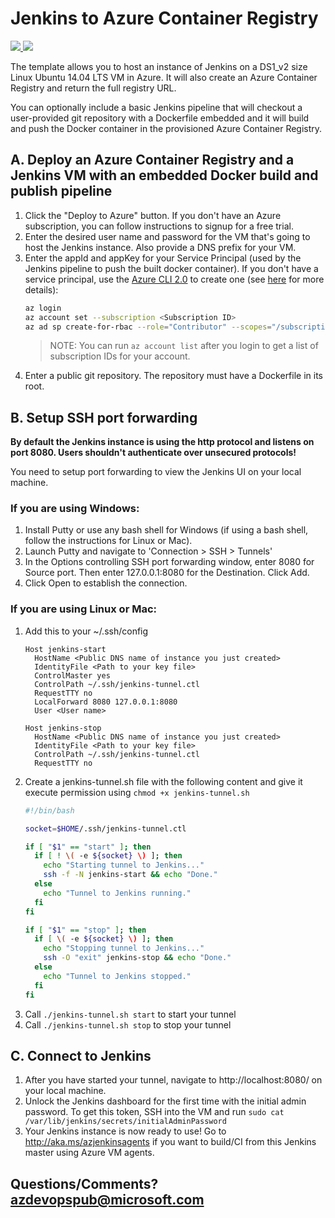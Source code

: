 # Jenkins to Azure Container Registry

<a href="https://portal.azure.com/#create/Microsoft.Template/uri/https%3A%2F%2Fraw.githubusercontent.com%2FAzure%2Fazure-quickstart-templates%2Fmaster%2F201-jenkins-to-azure-container-registry%2Fazuredeploy.json" target="_blank">
    <img src="http://azuredeploy.net/deploybutton.png"/>
</a>
<a href="http://armviz.io/#/?load=https%3A%2F%2Fraw.githubusercontent.com%2FAzure%2Fazure-quickstart-templates%2Fmaster%2F201-jenkins-to-azure-container-registry%2Fazuredeploy.json" target="_blank">
    <img src="http://armviz.io/visualizebutton.png"/>
</a>

The template allows you to host an instance of Jenkins on a DS1_v2 size Linux Ubuntu 14.04 LTS VM in Azure. It will also create an Azure Container Registry and return the full registry URL.

You can optionally include a basic Jenkins pipeline that will checkout a user-provided git repository with a Dockerfile embedded and it will build and push the Docker container in the provisioned Azure Container Registry.

## A. Deploy an Azure Container Registry and a Jenkins VM with an embedded Docker build and publish pipeline
1. Click the "Deploy to Azure" button. If you don't have an Azure subscription, you can follow instructions to signup for a free trial.
1. Enter the desired user name and password for the VM that's going to host the Jenkins instance. Also provide a DNS prefix for your VM.
1. Enter the appId and appKey for your Service Principal (used by the Jenkins pipeline to push the built docker container). If you don't have a service principal, use the [Azure CLI 2.0](https://docs.microsoft.com/cli/azure/install-azure-cli) to create one (see [here](https://docs.microsoft.com/cli/azure/create-an-azure-service-principal-azure-cli?toc=%2fazure%2fazure-resource-manager%2ftoc.json) for more details):
    ```bash
    az login
    az account set --subscription <Subscription ID>
    az ad sp create-for-rbac --role="Contributor" --scopes="/subscriptions/<Subscription ID>" --name "Spinnaker"
    ```
    > NOTE: You can run `az account list` after you login to get a list of subscription IDs for your account.
1. Enter a public git repository. The repository must have a Dockerfile in its root.

## B. Setup SSH port forwarding
**By default the Jenkins instance is using the http protocol and listens on port 8080. Users shouldn't authenticate over unsecured protocols!**

You need to setup port forwarding to view the Jenkins UI on your local machine.

### If you are using Windows:
1. Install Putty or use any bash shell for Windows (if using a bash shell, follow the instructions for Linux or Mac).
1. Launch Putty and navigate to 'Connection > SSH > Tunnels'
1. In the Options controlling SSH port forwarding window, enter 8080 for Source port. Then enter 127.0.0.1:8080 for the Destination. Click Add.
1. Click Open to establish the connection.

### If you are using Linux or Mac:
1. Add this to your ~/.ssh/config
    ```
    Host jenkins-start
      HostName <Public DNS name of instance you just created>
      IdentityFile <Path to your key file>
      ControlMaster yes
      ControlPath ~/.ssh/jenkins-tunnel.ctl
      RequestTTY no
      LocalForward 8080 127.0.0.1:8080
      User <User name>

    Host jenkins-stop
      HostName <Public DNS name of instance you just created>
      IdentityFile <Path to your key file>
      ControlPath ~/.ssh/jenkins-tunnel.ctl
      RequestTTY no
    ```
1. Create a jenkins-tunnel.sh file with the following content and give it execute permission using `chmod +x jenkins-tunnel.sh`
    ```bash
    #!/bin/bash

    socket=$HOME/.ssh/jenkins-tunnel.ctl

    if [ "$1" == "start" ]; then
      if [ ! \( -e ${socket} \) ]; then
        echo "Starting tunnel to Jenkins..."
        ssh -f -N jenkins-start && echo "Done."
      else
        echo "Tunnel to Jenkins running."
      fi
    fi

    if [ "$1" == "stop" ]; then
      if [ \( -e ${socket} \) ]; then
        echo "Stopping tunnel to Jenkins..."
        ssh -O "exit" jenkins-stop && echo "Done."
      else
        echo "Tunnel to Jenkins stopped."
      fi
    fi
    ```
1. Call `./jenkins-tunnel.sh start` to start your tunnel
1. Call `./jenkins-tunnel.sh stop` to stop your tunnel

## C. Connect to Jenkins

1. After you have started your tunnel, navigate to http://localhost:8080/ on your local machine.
1. Unlock the Jenkins dashboard for the first time with the initial admin password. To get this token, SSH into the VM and run `sudo cat /var/lib/jenkins/secrets/initialAdminPassword`
1. Your Jenkins instance is now ready to use! Go to http://aka.ms/azjenkinsagents if you want to build/CI from this Jenkins master using Azure VM agents.

## Questions/Comments? azdevopspub@microsoft.com